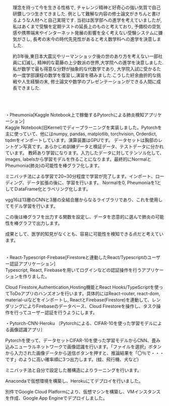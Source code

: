 <ul>
理念を持って今を生きる性格で, チャレンジ精神と好奇心の強い気質で自己研鑽しつつ生きてきました. 例として難解な内容の修士論文がきちんと書けるような人材へと自己実現です. 当初は医学部への進学を考えていましたが, 私はあくまで受験を定期テストの延長上のものと考えており,  予備校の空気感や携帯端末やインターネット発展の影響を全く考えない受験システムに嫌気がさし, 長考の末今の時代先見性があると考え数学科への進学を決意しました.　

約3年後,東日本大震災やリーマンショック後の世のあり方を考えない一部社員に幻滅し, 精神的な葛藤の上少数派の世界,大学院への進学を決意しました. 私が数学で最も得意な分野が抽象的な代数学であり, 大学院入試に受かるため一度学部課程の数学を復習し,演習を積みました.こうした紆余曲折的な挑戦や人生経験の末, 修士論文や数学のプレゼンテーションができる人間に成長できました.
</ul>
<br>
<br>
<br>
・Pheumonia[Kaggle Notebook上で稼働するPytorchによる肺炎検知アプリケーション]
<br>
<du>
Kaggle Notebook(旧Kernel)でディープラーニングを実装しました。Pytorchを主に使っていて、他にはnumpy, pandas, matplotlib, torchvision, Orderdict, tqdmをインポートしています。演算装置はGPUです。
データセットは胸部のレントゲン写真です。あらかじめ訓練データと検証データ、テストデータに分かれています。
教師あり学習になります。入力したデータに対してテンソル化して、images, labelsから学習モデルを作ることになります。最終的にNormalとPheumonia(肺炎)の可能性を棒グラフ化します。

ミニバッチ法による学習で20~30分程度で学習が完了します。インポート、ローディング、データ拡張の後に、学習を行います。
Normalを0, Pheumoniaを1としてＤataFrame化とラベリング化します。

vgg16は13層のCNNと3層の全結合層からなるライブラリであり、これを使用してモデル学習を行います。

この後は棒グラフを出力する関数を設定し、データを恣意的に選んで肺炎の可能性を棒グラフで出力します。

成果として、医学的知見がなくとも、容易に可能性を検知できる点だと考えています。
</du>
<br>
<br>
<br>
・React-Typescript-Firebase[Firestoreと連動したReact/Typescriptのユーザー認証アプリケーション]
<br>
<du>
Typescript, React, Firebaseを用いてログインなどの認証操作を行うアプリケーションを作りました。

Cloud Firestore,Authentication,Hosting機能とReact Hooks/TypeScriptを使ってToDoアプリのハンズオンを行います。具体的にはReact-router, react-dom, material-uiなどをインポートし, ReactとFirebase(Firestore)を連動して、レンダリングによりFirebaseのデータベース、Cloud Firestoreを操作し、タスク操作を行ってユーザー認証を行うようにします。

・Pytorch-CNN-Heroku 〔Pytorchによる、CIFAR-10を使った学習モデルによる画像認識アプリ〕

Pytorchを使って、データセットCIFAR-10を使った学習モデルからCNN、畳み込みニューラルネットワークで画像認識を行います。「ファイルを選択」ボタンから入力された画像データから送信ボタンを押すと、推論結果を「〇％で・・・です」のように高い確率順に3つ出力します。(蛙、飛行機、犬など)

ミニバッチ法と自分で設定した層構造によりラーニングを行います。

Anacondaで仮想環境を構築し、Herokuにてデプロイを行いました。

別件でGoogle Cloud Platformにより、仮想マシンを構築し、VMインスタンスを作成、Google App Engineでデプロイしました。
</du>
<!---
yudaiyamashita/yudaiyamashita is a ✨ special ✨ repository because its `README.md` (this file) appears on your GitHub profile.
You can click the Preview link to take a look at your changes.
--->
